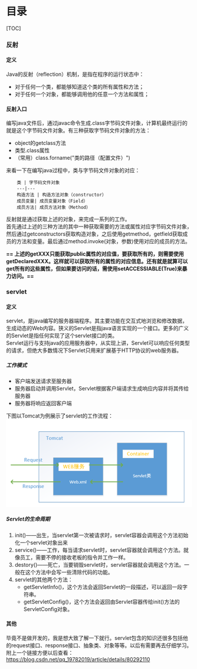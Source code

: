# 目录
[TOC]
### 反射
#### 定义
Java的反射（reflection）机制，是指在程序的运行状态中：    
- 对于任何一个类，都能够知道这个类的所有属性和方法；  
- 对于任何一个对象，都能够调用他的任意一个方法和属性；   

#### 反射入口
编写java文件后，通过javac命令生成.class字节码文件对象，计算机最终运行的就是这个字节码文件对象。有三种获取字节码文件对象的方法：  
- object的getclass方法
- 类型.class属性
- （常用）class.forname("类的路径（配置文件）") 

来看一下在编写java过程中，类与字节码文件对象的对应：    

        类 | 字节码文件对象
        ---|---
        构造方法 | 构造方法对象（constructor）
        成员变量| 成员变量对象（Field）
        成员方法| 成员方法对象（Method）

反射就是通过获取上述的对象，来完成一系列的工作。   
首先通过上述的三种方法的其中一种获取需要的方法或属性对应字节码文件对象，然后通过getconstructors获取构造对象，之后使用getmethod，getfield获取成员的方法和变量。最后通过method.invoke(对象，参数)使用对应的成员的方法。     

**== 上述的getXXX只能获取public属性的对应值，要获取所有的，则需要使用getDeclaredXXX。这样就可以获取所有的属性的对应信息。还有就是就算可以get所有的这些属性，但如果要访问的话，需使用setACCESSIABLE(True)来暴力访问。==**


### servlet
#### 定义
servlet，是java编写的服务器端程序。其主要功能在交互式地浏览和修改数据，生成动态的Web内容。狭义的Servlet是指java语言实现的一个接口。更多的广义的Servlet是指任何实现了这个servlet接口的类。      
Servlet运行与支持java的应用服务器中，从实现上讲，Servlet可以响应任何类型的请求，但绝大多数情况下Servlet只用来扩展基于HTTP协议的web服务器。
##### 工作模式
- 客户端发送请求至服务器
- 服务器启动并调用Servlet，Servlet根据客户端请求生成响应内容并将其传给服务器
- 服务器将响应返回客户端    

下图以Tomcat为例展示了servlet的工作流程：  
![avatar](index_files/tomcat_servlet.png)   
##### Servlet的生命周期
1. init()——出生，当servlet第一次被请求时，servlet容器会调用这个方法初始化一个servlet对象出来
2. service()——工作，每当请求servlet时，servlet容器就会调用这个方法。就像员工，需要不停的接收老板的指令并工作一样。
3. destory()——死亡，当要销毁servlet时，servlet容器就会调用这个方法。一般在这个方法中会写一些清除代码的功能。
4. servlet的其他两个方法：
    -    getServletInfo()，这个方法会返回Servlet的一段描述，可以返回一段字符串。
    -    getServletConfig()，这个方法会返回由Servlet容器传给init()方法的ServletConfig对象。

#### 其他
毕竟不是做开发的，我是想大致了解一下就行。servlet包含的知识还很多包括他的request接口、response接口、抽象类、对象等等。以后有需要再去仔细学习。附上一个链接方便以后查看：   https://blog.csdn.net/qq_19782019/article/details/80292110
